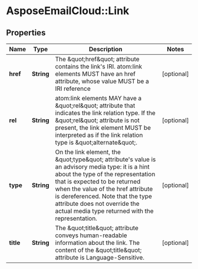 # AsposeEmailCloud::Link

## Properties
Name | Type | Description | Notes
------------ | ------------- | ------------- | -------------
**href** | **String** | The \&quot;href\&quot; attribute contains the link&#39;s IRI. atom:link elements MUST have an href attribute, whose value MUST be a IRI reference | [optional] 
**rel** | **String** | atom:link elements MAY have a \&quot;rel\&quot; attribute that indicates the link relation type.  If the \&quot;rel\&quot; attribute is not present, the link element MUST be interpreted as if the link relation type is \&quot;alternate\&quot;. | [optional] 
**type** | **String** | On the link element, the \&quot;type\&quot; attribute&#39;s value is an advisory media type: it is a hint about the type of the representation that is expected to be returned when the value of the href attribute is dereferenced.  Note that the type attribute does not override the actual media type returned with the representation. | [optional] 
**title** | **String** | The \&quot;title\&quot; attribute conveys human-readable information about the link.  The content of the \&quot;title\&quot; attribute is Language-Sensitive. | [optional] 


